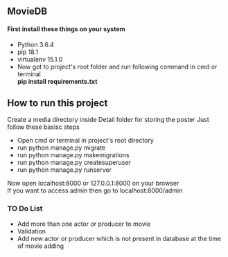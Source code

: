 ## MovieDB  
#### First install these things on your system  
- Python 3.6.4  
- pip 18.1  
- virtualenv 15.1.0  
- Now got to project's root folder and run following command in cmd or terminal  
**pip install requirements.txt**  

## How to run this project   
Create a media directory inside Detail folder for storing the poster
Just follow these basisc steps  
- Open cmd or terminal in project's root directory  
- run python manage.py migrate  
- run python manage.py makemigrations  
- run python manage.py createsuperuser  
- run python manage.py runserver  

Now open localhost:8000 or 127.0.0.1:8000 on your browser  
If you want to access admin then go to localhost:8000/admin  

### TO Do List  
- Add more than one actor or producer to movie  
- Validation  
- Add new actor or producer which is not present in database at the time of movie adding   
